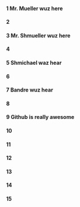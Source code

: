 #### 1 Mr. Mueller wuz here
#### 2
#### 3 Mr. Shmueller wuz here
#### 4
#### 5 Shmichael waz hear
#### 6
#### 7 Bandre wuz hear
#### 8


#### 9 Github is really awesome

#### 10
#### 11
#### 12
#### 13
#### 14
#### 15